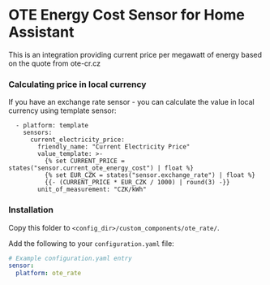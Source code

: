 # OTE Energy Cost Sensor for Home Assistant

This is an integration providing current price per megawatt of energy based on the quote
from ote-cr.cz

### Calculating price in local currency

If you have an exchange rate sensor - you can calculate the value in local currency using template sensor:
```
  - platform: template
    sensors:
      current_electricity_price:
        friendly_name: "Current Electricity Price"
        value_template: >-
          {% set CURRENT_PRICE = states("sensor.current_ote_energy_cost") | float %}
          {% set EUR_CZK = states("sensor.exchange_rate") | float %}
          {{- (CURRENT_PRICE * EUR_CZK / 1000) | round(3) -}}
        unit_of_measurement: "CZK/kWh"
```

### Installation

Copy this folder to `<config_dir>/custom_components/ote_rate/`.

Add the following to your `configuration.yaml` file:

```yaml
# Example configuration.yaml entry
sensor:
  platform: ote_rate
```
